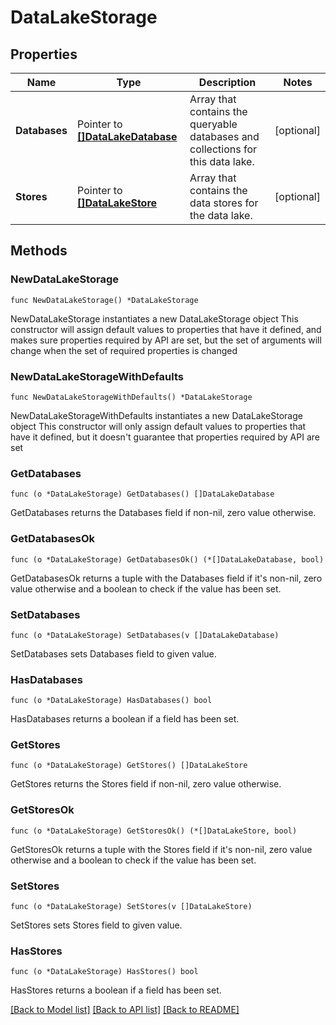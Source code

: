 # DataLakeStorage

## Properties

Name | Type | Description | Notes
------------ | ------------- | ------------- | -------------
**Databases** | Pointer to [**[]DataLakeDatabase**](DataLakeDatabase.md) | Array that contains the queryable databases and collections for this data lake. | [optional] 
**Stores** | Pointer to [**[]DataLakeStore**](DataLakeStore.md) | Array that contains the data stores for the data lake. | [optional] 

## Methods

### NewDataLakeStorage

`func NewDataLakeStorage() *DataLakeStorage`

NewDataLakeStorage instantiates a new DataLakeStorage object
This constructor will assign default values to properties that have it defined,
and makes sure properties required by API are set, but the set of arguments
will change when the set of required properties is changed

### NewDataLakeStorageWithDefaults

`func NewDataLakeStorageWithDefaults() *DataLakeStorage`

NewDataLakeStorageWithDefaults instantiates a new DataLakeStorage object
This constructor will only assign default values to properties that have it defined,
but it doesn't guarantee that properties required by API are set

### GetDatabases

`func (o *DataLakeStorage) GetDatabases() []DataLakeDatabase`

GetDatabases returns the Databases field if non-nil, zero value otherwise.

### GetDatabasesOk

`func (o *DataLakeStorage) GetDatabasesOk() (*[]DataLakeDatabase, bool)`

GetDatabasesOk returns a tuple with the Databases field if it's non-nil, zero value otherwise
and a boolean to check if the value has been set.

### SetDatabases

`func (o *DataLakeStorage) SetDatabases(v []DataLakeDatabase)`

SetDatabases sets Databases field to given value.

### HasDatabases

`func (o *DataLakeStorage) HasDatabases() bool`

HasDatabases returns a boolean if a field has been set.

### GetStores

`func (o *DataLakeStorage) GetStores() []DataLakeStore`

GetStores returns the Stores field if non-nil, zero value otherwise.

### GetStoresOk

`func (o *DataLakeStorage) GetStoresOk() (*[]DataLakeStore, bool)`

GetStoresOk returns a tuple with the Stores field if it's non-nil, zero value otherwise
and a boolean to check if the value has been set.

### SetStores

`func (o *DataLakeStorage) SetStores(v []DataLakeStore)`

SetStores sets Stores field to given value.

### HasStores

`func (o *DataLakeStorage) HasStores() bool`

HasStores returns a boolean if a field has been set.


[[Back to Model list]](../README.md#documentation-for-models) [[Back to API list]](../README.md#documentation-for-api-endpoints) [[Back to README]](../README.md)


